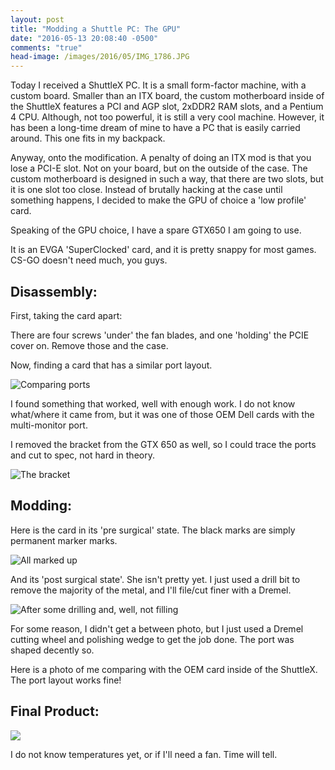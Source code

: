 ```yaml
---
layout: post
title: "Modding a Shuttle PC: The GPU"
date: "2016-05-13 20:08:40 -0500"
comments: "true"
head-image: /images/2016/05/IMG_1786.JPG
---
```

Today I received a ShuttleX PC. It is a small form-factor machine, with a custom board. Smaller than an ITX board, the custom motherboard inside of the ShuttleX features a PCI and AGP slot, 2xDDR2 RAM slots, and a Pentium 4 CPU. Although, not too powerful, it is still a very cool machine. However, it has been a long-time dream of mine to have a PC that is easily carried around. This one fits in my backpack.

Anyway, onto the modification. A penalty of doing an ITX mod is that you lose a PCI-E slot. Not on your board, but on the outside of the case. The custom motherboard is designed in such a way, that there are two slots, but it is one slot too close. Instead of brutally hacking at the case until something happens, I decided to make the GPU of choice a 'low profile' card.

Speaking of the GPU choice, I have a spare GTX650 I am going to use.


It is an EVGA 'SuperClocked' card, and it is pretty snappy for most games. CS-GO doesn't need much, you guys.

## Disassembly:

First, taking the card apart:

There are four screws 'under' the fan blades, and one 'holding' the PCIE cover on. Remove those and the case.

Now, finding a card that has a similar port layout.

![Comparing ports](http://images.128keaton.com/2016/05/IMG_1787.JPG)

I found something that worked, well with enough work. I do not know what/where it came from, but it was one of those OEM Dell cards with the multi-monitor port.


I removed the bracket from the GTX 650 as well, so I could trace the ports and cut to spec, not hard in theory.


![The bracket](http://images.128keaton.com/2016/05/IMG_1788.JPG)

## Modding:

Here is the card in its 'pre surgical' state. The black marks are simply permanent marker marks.

![All marked up](http://images.128keaton.com/2016/05/IMG_1789.JPG)

And its 'post surgical state'. She isn't pretty yet. I just used a drill bit to remove the majority of the metal, and I'll file/cut finer with a Dremel.

![After some drilling and, well, not filling](http://images.128keaton.com/2016/05/IMG_1790.JPG)

For some reason, I didn't get a between photo, but I just used a Dremel cutting wheel and polishing wedge to get the job done. The port was shaped decently so.

Here is a photo of me comparing with the OEM card inside of the ShuttleX. The port layout works fine!

## Final Product:

![](http://images.128keaton.com/2016/05/IMG_1791.JPG)

I do not know temperatures yet, or if I'll need a fan. Time will tell.

